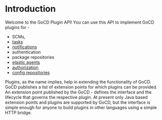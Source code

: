 # Introduction

Welcome to the GoCD Plugin API! You can use this API to implement GoCD plugins for -

- SCMs,
- [tasks](tasks)
- [notifications](notifications)
- authentication
- package repositories
- [elastic agents](elastic-agents)
- [authorization](authorization)
- [config repositories](config-repo)

Plugins, as the name implies, help in extending the functionality of GoCD. GoCD publishes a list of extension points for
which plugins can be provided. An extension point published by the GoCD - defines the interface and the lifecycle that
governs the respective plugin. At present only Java based extension points and plugins are supported by GoCD, but the
interface is simple enough for anyone to build plugins in other languages using a simple HTTP bridge.
